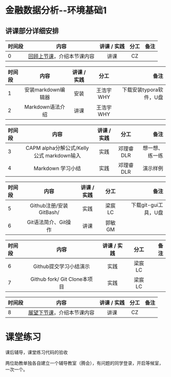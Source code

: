 # 金融数据分析--环境基础1 


## 讲课部分详细安排

|时间段  |  内容    | 讲课 / 实践     |  分工  |备注       |
| :---   |   :----:    |   :----:    |    :----:    |       ---: |
| 0      | [回顾上节课](1-FBD.md)，介绍本节课内容     |  讲课    |     CZ     |         |

| 时间段 | 内容                                 | 讲课 / 实践 | 分工       | 备注               |
| :---   |   :----:    |   :----:    |    :----:    |       ---: |
| 1      |   安装markdown编辑器 |  安装        | 王浩宇 WHY  |   下载安装typora软件，U盘    |
| 2      |  Markdown语法介绍   | 讲课        | 王浩宇 WHY |                    |


| 时间段 | 内容                                 | 讲课 / 实践 | 分工       | 备注               |
| :---   |   :----:    |   :----:    |    :----:    |       ---: |
| 3      |   CAPM alpha分解公式/Kelly公式 markdown输入  | 实践        | 邓理睿 DLR    |   想一想、练一练  |
| 4      |   Markdown 学习小结           | 实践        | 邓理睿 DLR    |  演示样例        |


| 时间段 | 内容                         | 讲课 / 实践 | 分工     | 备注            |
| :---   |   :----:    |   :----:    |    :----:    |       ---: |
|  5     | Github注册/安装GitBash/      | 实践        | 梁宸 LC   | 下载git-gui工具，U盘 |
|  6     | Git语法简介、Git操作         | 讲课        |  郭敏 GM   |        |


| 时间段 | 内容                         | 讲课 / 实践 | 分工     | 备注            |
| :---   |   :----:    |   :----:    |    :----:    |       ---:    |
|  6     | Github提交学习小结演示      | 实践        |    梁宸 LC      |       |
|  7     | Github fork/ Git Clone本项目 | 实践       |   梁宸 LC    |                 |


|时间段   |  内容    | 讲课 / 实践     |  分工  |备注       |
| :---   |   :----:    |   :----:    |    :----:    |       ---: |
|  8    | [展望下节课](2-FBD.md)，介绍本节课内容     |  讲课    |     CZ     |         |



# 课堂练习

课后辅导，课堂练习代码的验收  

两位助教单独各自建立一个辅导教室（腾会），有问题的同学登录，开启等候室，一次一个。





